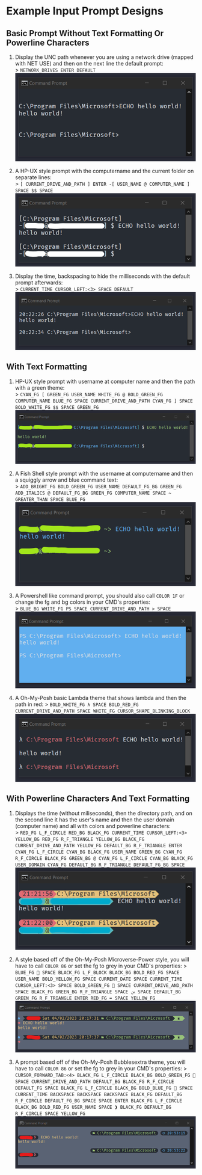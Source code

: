 

# Example Input Prompt Designs #


## Basic Prompt Without Text Formatting Or Powerline Characters ##

1. Display the UNC path whenever you are using a network drive (mapped with NET USE) and then on the next line the default prompt:  
         > `NETWORK_DRIVES ENTER DEFAULT`  
         ![Default CMD prompt but also shows network drives where applicable](./Images/basic-network_drives_default_prompt.png)

2. A HP-UX style prompt with the computername and the current folder on separate lines:  
         > `[ CURRENT_DRIVE_AND_PATH ] ENTER -[ USER_NAME @ COMPUTER_NAME ] SPACE $$ SPACE`  
         ![The current path is on the first line, and on the second it shows the user, computer name and prompts with a dollars sign](./Images/basic-multiline_hp_ux_prompt.png) 

3. Display the time, backspacing to hide the milliseconds with the default prompt afterwards:  
         > `CURRENT_TIME CURSOR_LEFT:<3> SPACE DEFAULT`  
         ![Default CMD prompt but before it is also the time in hh/mm/ss format](./Images/basic-timed_default.png)

## With Text Formatting ##

1. HP-UX style prompt with username at computer name and then the path with a green theme:  
          > `CYAN_FG [ GREEN_FG USER_NAME WHITE_FG @ BOLD_GREEN_FG COMPUTER_NAME BLUE_FG SPACE CURRENT_DRIVE_AND_PATH CYAN_FG ] SPACE BOLD_WHITE_FG $$ SPACE GREEN_FG`  
          ![A green and blue HP-UX prompt that shows the username, computer name and the path](./Images/basic-singleline_hp_ux_prompt.png)

2. A Fish Shell style prompt with the username at computername and then a squiggly arrow and blue command text:  
          > `ADD_BRIGHT_FG BOLD_GREEN_FG USER_NAME DEFAULT_FG_BG GREEN_FG ADD_ITALICS @ DEFAULT_FG_BG GREEN_FG COMPUTER_NAME SPACE ~ GREATER_THAN SPACE BLUE_FG`  
          ![A green prompt that shows the username and computer name and prompts with an arrow also your command text is blue](./Images/basic-fish_prompt.png)

3. A Powershell like command prompt, you should also call `COLOR 1F` or change the fg and bg colors in your CMD's properties:  
          > `BLUE_BG WHITE_FG PS SPACE CURRENT_DRIVE_AND_PATH > SPACE`  
          ![The prompt starts with the letters SH and the then path the tezt is white and the rest is blue](./Images/basic-powershell_prompt.png)

4. A Oh-My-Posh basic Lambda theme that shows lambda and then the path in red:
          > `BOLD_WHITE_FG λ SPACE BOLD_RED_FG CURRENT_DRIVE_AND_PATH SPACE WHITE_FG CURSOR_SHAPE_BLINKING_BLOCK` 
          ![Displays a white lambda then the current path in red and the command text is white](./Images/basic-lambda_prompt.png) 

## With Powerline Characters And Text Formatting ##

1. Displays the time (without miliseconds), then the directory path, and on the second line it has the user's name and then the user domain (computer name) and all with colors and powerline characters:  
          > `RED_FG L_F_CIRCLE RED_BG BLACK_FG CURRENT_TIME CURSOR_LEFT:<3> YELLOW_BG RED_FG R_F_TRIANGLE YELLOW_BG BLACK_FG CURRENT_DRIVE_AND_PATH YELLOW_FG DEFAULT_BG R_F_TRIANGLE ENTER CYAN_FG L_F_CIRCLE CYAN_BG BLACK_FG USER_NAME GREEN_BG CYAN_FG R_F_CIRCLE BLACK_FG GREEN_BG @ CYAN_FG L_F_CIRCLE CYAN_BG BLACK_FG USER_DOMAIN CYAN_FG DEFAULT_BG R_F_TRIANGLE DEFAULT_FG_BG SPACE`  
          ![On the first line is a bubble containing the time highlited in red and the path in yellow. On the second line it prompts with a mostly blue highlighted bubble with the username and the computer name](./Images/basic-custom_prompt.png)

2. A style based off of the Oh-My-Posh Microverse-Power style, you will have to call `COLOR 86` or set the fg to grey in your CMD's properties:
         > `BLUE_FG  SPACE BLACK_FG L_F_BLOCK BLACK_BG BOLD_RED_FG SPACE USER_NAME BOLD_YELLOW_FG SPACE CURRENT_DATE SPACE CURRENT_TIME CURSOR_LEFT:<3> SPACE BOLD_GREEN_FG  SPACE CURRENT_DRIVE_AND_PATH SPACE BLACK_FG GREEN_BG R_F_TRIANGLE SPACE ﲍ SPACE DEFAULT_BG GREEN_FG R_F_TRIANGLE ENTER RED_FG ➡ SPACE YELLOW_FG`  
         ![It starts with a blue windows symbol the in a black banner are the color coded date, time, and path. On the second line it prompts with a red arrow while the command text is yellow](./Images/basic-microverse_power_prompt.png)

3. A prompt based off of the Oh-My-Posh Bubblesextra theme, you will have to call `COLOR 86` or set the fg to grey in your CMD's properties:
         > `CURSOR_FORWARD_TAB:<4> BLACK_FG L_F_CIRCLE BLACK_BG BOLD_GREEN_FG  SPACE CURRENT_DRIVE_AND_PATH DEFAULT_BG BLACK_FG R_F_CIRCLE DEFAULT_FG SPACE BLACK_FG L_F_CIRCLE BLACK_BG BOLD_BLUE_FG  SPACE CURRENT_TIME BACKSPACE BACKSPACE BACKSPACE BLACK_FG DEFAULT_BG R_F_CIRCLE DEFAULT_FG_BG SPACE SPACE ENTER BLACK_FG L_F_CIRCLE BLACK_BG BOLD_RED_FG USER_NAME SPACE ❱ BLACK_FG DEFAULT_BG R_F_CIRCLE SPACE YELLOW_FG`  
         ![At the end of the first line are two black bubbles, one has the current path in green, and the other the time in blue. On the second line it prompts with your username and an arrow, which are in a black bubble but are red themselves](./Images/basic-bubblesextra_prompt.png)
